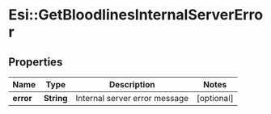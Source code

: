 # Esi::GetBloodlinesInternalServerError

## Properties
Name | Type | Description | Notes
------------ | ------------- | ------------- | -------------
**error** | **String** | Internal server error message | [optional] 


